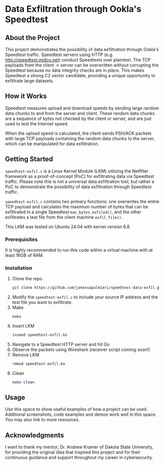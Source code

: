 # Data Exfiltration through Ookla's Speedtest
<!-- ABOUT THE PROJECT -->
## About the Project
This project demonstrates the possibility of data exfiltration through Ookla's Speedtest traffic. Speedtest servers using HTTP (e.g. http://speedtest.midco.net) conduct Speedtests over plaintext. The TCP payloads from the client -> server can be overwritten without corrupting the Speedtest because no data integrity checks are in place. This makes Speedtest a strong C2 vector candidate, providing a unique opportunity to exfiltrate large datasets. 

<!-- GETTING STARTED -->
## How it Works
Speedtest measures upload and download speeds by sending large random data chunks to and from the server and client. These random data chunks are a sequence of bytes not checked by the client or server, and are just used to test the Internet speed.

When the upload speed is calculated, the client sends PSH/ACK packets with large TCP payloads containing the random data chunks to the server, which can be manipulated for data exfiltration. 

<!-- GETTING STARTED -->
## Getting Started

`speedtest-exfil.c` is a Linux Kernel Module (LKM) utilizing the Netfilter framework as a proof-of-concept (PoC) for exfiltrating data via Speedtest traffic. Please note this is not a universal data exfiltration tool, but rather a PoC to demonstrate the possibility of data exfiltration through Speedtest traffic. 

`speedtest-exfil.c` contains two primary functions: one overwrites the entire TCP payload and calculates the maximum number of bytes that can be exfiltrated in a single Speedtest `max_bytes_exfiled()`, and the other exfiltrates a test file from the client machine `exfil_file()`. 


This LKM was tested on Ubuntu 24.04 with kernel version 6.8. 

### Prerequisites

It is highly recommended to run this code within a virtual machine with at least 16GB of RAM.

### Installation

1. Clone the repo
   ```sh
   git clone https://github.com/janessapalmieri/speedtest-data-exfil.git
   ```
2. Modify the `speedtest-exfil.c` to include your source IP address and the test file you want to exfiltrate. 
3. Make
   ```sh
   make
   ```
4. Insert LKM
   ```sh
   insmod speedtest-exfil.ko
   ```
5. Navigate to a Speedtest HTTP server and hit Go
6. Observe the packets using Wireshark (receiver script coming soon!)
7. Remove LKM 
   ```sh
   rmmod speedtest-exfil.ko
   ```
8. Clean
   ```sh
   make clean
   ```   
<!-- USAGE EXAMPLES -->
## Usage

Use this space to show useful examples of how a project can be used. Additional screenshots, code examples and demos work well in this space. You may also link to more resources.

<!-- ACKNOWLEDGMENTS -->
## Acknowledgments

I want to thank my mentor, Dr. Andrew Kramer of Dakota State University, for providing the original idea that inspired this project and for their continuous guidance and support throughout my career in cybersecurity. 




